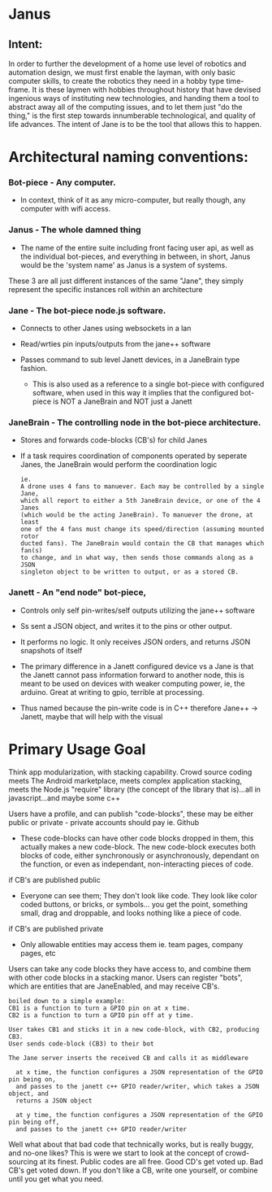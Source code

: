 # Janus
## Intent: 
  In order to further the development of a home use level of robotics and automation design, we must first enable the layman, with only basic computer skills, to create the robotics they need in a hobby type time-frame. It is these laymen with hobbies throughout history that have devised ingenious ways of instituting new technologies, and handing them a tool to abstract away all of the computing issues, and to let them just "do the thing," is the first step towards innumberable technological, and quality of life advances. The intent of Jane is to be the tool that allows this to happen.


# Architectural naming conventions:

### Bot-piece - Any computer.
  - In context, think of it as any micro-computer, but really though, any computer with wifi access.

### Janus - The whole damned thing
- The name of the entire suite including front facing user api, as well as the individual bot-pieces, and everything in between, in short, Janus would be the 'system name' as Janus is a system of systems.

These 3 are all just different instances of the same "Jane", they simply represent the specific instances roll within an architecture

### Jane - The bot-piece node.js software.
- Connects to other Janes using websockets in a lan
- Read/wrties pin inputs/outputs from the jane++ software
- Passes command to sub level Janett devices, in a JaneBrain type fashion. 

   * This is also used as a reference to a single bot-piece with configured software, when used in this way it implies that the configured bot-piece is NOT a JaneBrain and NOT just a Janett

### JaneBrain - The controlling node in the bot-piece architecture.
  - Stores and forwards code-blocks (CB's) for child Janes
  - If a task requires coordination of components operated by seperate Janes, the JaneBrain would perform the coordination logic
        
        ie. 
        A drone uses 4 fans to manuever. Each may be controlled by a single Jane, 
        which all report to either a 5th JaneBrain device, or one of the 4 Janes 
        (which would be the acting JaneBrain). To manuever the drone, at least 
        one of the 4 fans must change its speed/direction (assuming mounted rotor 
        ducted fans). The JaneBrain would contain the CB that manages which fan(s) 
        to change, and in what way, then sends those commands along as a JSON 
        singleton object to be written to output, or as a stored CB.

### Janett - An "end node" bot-piece, 
- Controls only self pin-writes/self outputs utilizing the jane++ software
- Ss sent a JSON object, and writes it to the pins or other output. 
- It performs no logic. It only receives JSON orders, and returns JSON snapshots of itself
- The primary difference in a Janett configured device vs a Jane is that the Janett cannot pass information forward to another node, this is meant to be used on devices with weaker computing power, ie, the arduino. Great at writing to gpio, terrible at processing.

- Thus named because the pin-write code is in C++ therefore Jane++ -> Janett, maybe that will help with the visual


# Primary Usage Goal

Think app modularization, with stacking capability.
Crowd source coding meets The Android marketplace, meets complex application stacking, meets the Node.js "require" library (the concept of the library that is)...all in javascript...and maybe some c++

Users have a profile, and can publish "code-blocks", these may be either public or private - private accounts should pay ie. Github
- These code-blocks can have other code blocks dropped in them, this actually makes a new code-block. The new code-block executes both blocks of code, either synchronously or asynchronously, dependant on the function, or even as independant, non-interacting pieces of code.

if CB's are published public
  - Everyone can see them; They don't look like code. They look like color coded buttons, or bricks, or symbols... you get the point, something small, drag and droppable, and looks nothing like a piece of code.

if CB's are published private 
  - Only allowable entities may access them ie. team pages, company pages, etc

Users can take any code blocks they have access to, and combine them with other code blocks in a stacking manor.
Users can register "bots", which are entities that are JaneEnabled, and may receive CB's.

    boiled down to a simple example: 
    CB1 is a function to turn a GPIO pin on at x time. 
    CB2 is a function to turn a GPIO pin off at y time. 

    User takes CB1 and sticks it in a new code-block, with CB2, producing CB3.
    User sends code-block (CB3) to their bot

    The Jane server inserts the received CB and calls it as middleware

      at x time, the function configures a JSON representation of the GPIO pin being on, 
      and passes to the janett c++ GPIO reader/writer, which takes a JSON object, and
      returns a JSON object

      at y time, the function configures a JSON representation of the GPIO pin being off, 
      and passes to the janett c++ GPIO reader/writer


Well what about that bad code that technically works, but is really buggy, and no-one likes? This is were we start to look at the concept of crowd-sourcing at its finest. Public codes are all free. Good CD's get voted up. Bad CB's get voted down. If you don't like a CB, write one yourself, or combine until you get what you need.































